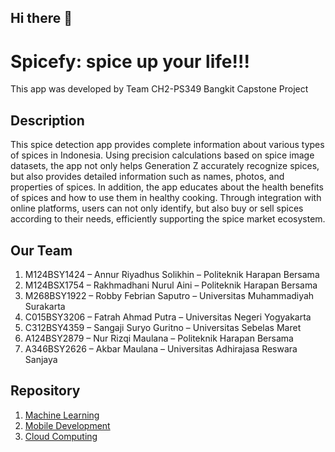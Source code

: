 ## Hi there 👋

# Spicefy: spice up your life!!!

This app was developed by Team CH2-PS349 Bangkit Capstone Project

## Description

This spice detection app provides complete information about various types of spices in Indonesia. Using precision calculations based on spice image datasets, the app not only helps Generation Z accurately recognize spices, but also provides detailed information such as names, photos, and properties of spices. In addition, the app educates about the health benefits of spices and how to use them in healthy cooking. Through integration with online platforms, users can not only identify, but also buy or sell spices according to their needs, efficiently supporting the spice market ecosystem.

## Our Team

1. M124BSY1424 – Annur Riyadhus Solikhin – Politeknik Harapan Bersama
2. M124BSX1754 – Rakhmadhani Nurul Aini – Politeknik Harapan Bersama
3. M268BSY1922 – Robby Febrian Saputro – Universitas Muhammadiyah Surakarta
4. C015BSY3206 – Fatrah Ahmad Putra – Universitas Negeri Yogyakarta
5. C312BSY4359 – Sangaji Suryo Guritno – Universitas Sebelas Maret
6. A124BSY2879 – Nur Rizqi Maulana – Politeknik Harapan Bersama
7. A346BSY2626 – Akbar Maulana – Universitas Adhirajasa Reswara Sanjaya

## Repository

1. [Machine Learning](https://github.com/spicefyapp/machine-learning)
2. [Mobile Development](https://github.com/spicefyapp/android_application)
3. [Cloud Computing](https://github.com/spicefyapp/cloud-computing)
